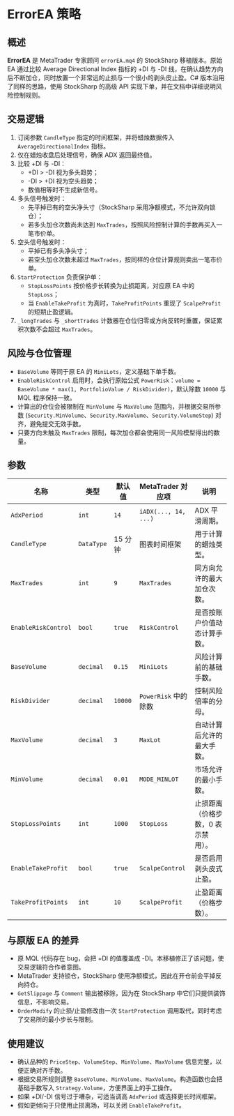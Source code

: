 # ErrorEA 策略

## 概述
**ErrorEA** 是 MetaTrader 专家顾问 `errorEA.mq4` 的 StockSharp 移植版本。原始 EA 通过比较 Average Directional Index 指标的 +DI 与 -DI 线，在确认趋势方向后不断加仓，同时放置一个非常远的止损与一个很小的剥头皮止盈。C# 版本沿用了同样的思路，使用 StockSharp 的高级 API 实现下单，并在文档中详细说明风险控制规则。

## 交易逻辑
1. 订阅参数 `CandleType` 指定的时间框架，并将蜡烛数据传入 `AverageDirectionalIndex` 指标。
2. 仅在蜡烛收盘后处理信号，确保 ADX 返回最终值。
3. 比较 +DI 与 -DI：
   - +DI > -DI 视为多头趋势；
   - -DI > +DI 视为空头趋势；
   - 数值相等时不生成新信号。
4. 多头信号触发时：
   - 先平掉已有的空头净头寸（StockSharp 采用净额模式，不允许双向锁仓）；
   - 若多头加仓次数尚未达到 `MaxTrades`，按照风险控制计算的手数再买入一笔市价单。
5. 空头信号触发时：
   - 平掉已有多头净头寸；
   - 若空头加仓次数未超过 `MaxTrades`，按同样的仓位计算规则卖出一笔市价单。
6. `StartProtection` 负责保护单：
   - `StopLossPoints` 按价格步长转换为止损距离，对应原 EA 中的 `StopLoss`；
   - 当 `EnableTakeProfit` 为真时，`TakeProfitPoints` 重现了 `ScalpeProfit` 的短期止盈逻辑。
7. `_longTrades` 与 `_shortTrades` 计数器在仓位归零或方向反转时重置，保证累积次数不会超过 `MaxTrades`。

## 风险与仓位管理
- `BaseVolume` 等同于原 EA 的 `MiniLots`，定义基础下单手数。
- `EnableRiskControl` 启用时，会执行原始公式 `PowerRisk`：`volume = BaseVolume * max(1, PortfolioValue / RiskDivider)`，默认除数 `10000` 与 MQL 程序保持一致。
- 计算出的仓位会被限制在 `MinVolume` 与 `MaxVolume` 范围内，并根据交易所参数 (`Security.MinVolume`、`Security.MaxVolume`、`Security.VolumeStep`) 对齐，避免提交无效手数。
- 只要方向未触及 `MaxTrades` 限制，每次加仓都会使用同一风险模型得出的数量。

## 参数
| 名称 | 类型 | 默认值 | MetaTrader 对应项 | 说明 |
| --- | --- | --- | --- | --- |
| `AdxPeriod` | `int` | `14` | `iADX(..., 14, ...)` | ADX 平滑周期。 |
| `CandleType` | `DataType` | 15 分钟 | 图表时间框架 | 用于计算的蜡烛类型。 |
| `MaxTrades` | `int` | `9` | `MaxTrades` | 同方向允许的最大加仓次数。 |
| `EnableRiskControl` | `bool` | `true` | `RiskControl` | 是否按账户价值动态计算手数。 |
| `BaseVolume` | `decimal` | `0.15` | `MiniLots` | 风险计算前的基础手数。 |
| `RiskDivider` | `decimal` | `10000` | `PowerRisk` 中的除数 | 控制风险倍率的分母。 |
| `MaxVolume` | `decimal` | `3` | `MaxLot` | 自动计算后允许的最大手数。 |
| `MinVolume` | `decimal` | `0.01` | `MODE_MINLOT` | 市场允许的最小手数。 |
| `StopLossPoints` | `int` | `1000` | `StopLoss` | 止损距离（价格步数，0 表示禁用）。 |
| `EnableTakeProfit` | `bool` | `true` | `ScalpeControl` | 是否启用剥头皮式止盈。 |
| `TakeProfitPoints` | `int` | `10` | `ScalpeProfit` | 止盈距离（价格步数）。 |

## 与原版 EA 的差异
- 原 MQL 代码存在 bug，会把 +DI 的值覆盖成 -DI。本移植修正了该问题，使交易逻辑符合作者意图。
- MetaTrader 支持锁仓，StockSharp 使用净额模式，因此在开仓前会平掉反向持仓。
- `GetSlippage` 与 `Comment` 输出被移除，因为在 StockSharp 中它们只提供装饰信息，不影响交易。
- `OrderModify` 的止损/止盈修改由一次 `StartProtection` 调用取代，同时考虑了交易所的最小步长与限制。

## 使用建议
- 确认品种的 `PriceStep`、`VolumeStep`、`MinVolume`、`MaxVolume` 信息完整，以便正确对齐手数。
- 根据交易所规则调整 `BaseVolume`、`MinVolume`、`MaxVolume`。构造函数也会把基础手数写入 `Strategy.Volume`，方便界面上的手工操作。
- 如果 +DI/-DI 信号过于嘈杂，可适当调高 `AdxPeriod` 或选择更长时间框架。
- 假如更倾向于只使用止损离场，可以关闭 `EnableTakeProfit`。
